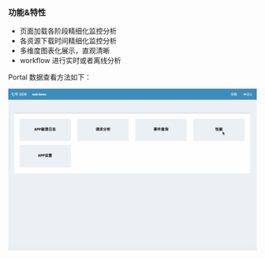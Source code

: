 ### 功能&特性

* 页面加载各阶段精细化监控分析
* 各资源下载时间精细化监控分析
* 多维度图表化展示，直观清晰
* workflow 进行实时或者离线分析

Portal 数据查看方法如下：

![](_media/dem-portal-webperformance.gif)

